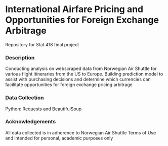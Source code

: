# International Airfare Pricing and Opportunities for Foreign Exchange Arbitrage
Repository for Stat 418 final project

### Description
Conducting analysis on webscraped data from Norwegian Air Shuttle for various flight itineraries from the US to Europe. Building prediction model to assist with purchasing decisions and determine which currencies can facilitate opportunities for foreign exchange pricing arbitrage

### Data Collection
Python: Requests and BeautifulSoup

### Acknowledgements
All data collected is in adherence to Norwegian Air Shuttle Terms of Use and intended for personal, academic purposes only
